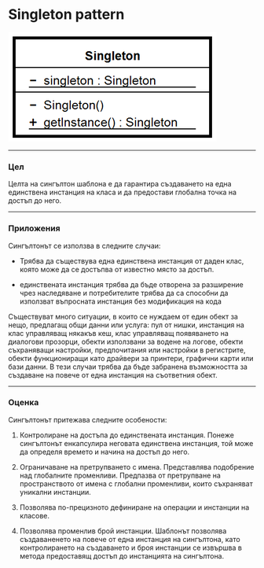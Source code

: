 # Singleton pattern

![Singleton pattern diagram](singleton.png)

---

### Цел

Целта на сингълтон шаблона е да гарантира създаването на една единствена инстанция на класа и да предостави глобална точка на достъп до него.

---

### Приложения

Сингълтонът се използва в следните случаи:

* Трябва да съществува една единствена инстанция от даден клас, която може да се достъпва от известно място за достъп.

* единствената инстанция трябва да бъде отворена за разширение чрез наследяване и потребителите трябва да са способни да използват въпросната инстанция без модификация на кода 

Съществуват много ситуации, в които се нуждаем от един обект за нещо, предлагащ общи данни или услуга: пул от нишки, инстанция на клас управляващ някакъв кеш, клас управляващ появяването на диалогови прозорци, обекти  използвани за водене на логове, обекти съхраняващи настройки, предпочитания или настройки в регистрите, обекти функциониращи като драйвери за принтери, графични карти или бази данни. В тези случаи трябва да бъде забранена възможността за създаване на повече от една инстанция на съответния обект.

---

### Оценка

Сингълтонът притежава следните особености:

1.	Контролиране на достъпа до единствената инстанция. Понеже сингълтонът енкапсулира неговата единствена инстанция, той може да определя времето и начина на достъп до него.

2.	Ограничаване на претрупването с имена. Представлява подобрение над глобалните променливи. Предпазва от претрупване на пространството от имена с глобални променливи, които съхраняват уникални инстанции.

3.	Позволява по-прецизното дефиниране на операции и инстанции на класове.

4.	Позволява променлив брой инстанции. Шаблонът позволява създаваненето на повече от една инстанция на сингълтона, като контролирането на създаването и броя инстанции се извършва в метода предоставящ  достъп до инстанцията на сингълтона.